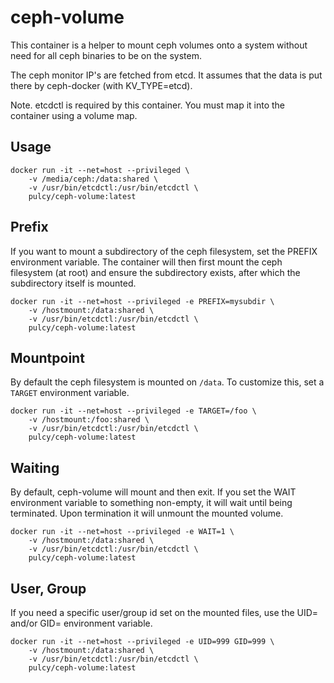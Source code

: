 # ceph-volume

This container is a helper to mount ceph volumes onto a system without need for all ceph binaries to be on the system.

The ceph monitor IP's are fetched from etcd. It assumes that the data is put there by ceph-docker (with KV_TYPE=etcd).

Note. etcdctl is required by this container. You must map it into the container using a volume map.

## Usage

```
docker run -it --net=host --privileged \
    -v /media/ceph:/data:shared \
    -v /usr/bin/etcdctl:/usr/bin/etcdctl \
    pulcy/ceph-volume:latest
```

## Prefix

If you want to mount a subdirectory of the ceph filesystem, set the PREFIX environment variable.
The container will then first mount the ceph filesystem (at root) and ensure the subdirectory exists, after which
the subdirectory itself is mounted.

```
docker run -it --net=host --privileged -e PREFIX=mysubdir \
    -v /hostmount:/data:shared \
    -v /usr/bin/etcdctl:/usr/bin/etcdctl \
    pulcy/ceph-volume:latest
```

## Mountpoint

By default the ceph filesystem is mounted on `/data`. To customize this, set a `TARGET` environment variable.

```
docker run -it --net=host --privileged -e TARGET=/foo \
    -v /hostmount:/foo:shared \
    -v /usr/bin/etcdctl:/usr/bin/etcdctl \
    pulcy/ceph-volume:latest
```

## Waiting

By default, ceph-volume will mount and then exit. If you set the WAIT environment variable to something non-empty,
it will wait until being terminated. Upon termination it will unmount the mounted volume.

```
docker run -it --net=host --privileged -e WAIT=1 \
    -v /hostmount:/data:shared \
    -v /usr/bin/etcdctl:/usr/bin/etcdctl \
    pulcy/ceph-volume:latest
```

## User, Group

If you need a specific user/group id set on the mounted files, use the UID=<id> and/or GID=<id> environment variable.

```
docker run -it --net=host --privileged -e UID=999 GID=999 \
    -v /hostmount:/data:shared \
    -v /usr/bin/etcdctl:/usr/bin/etcdctl \
    pulcy/ceph-volume:latest
```
